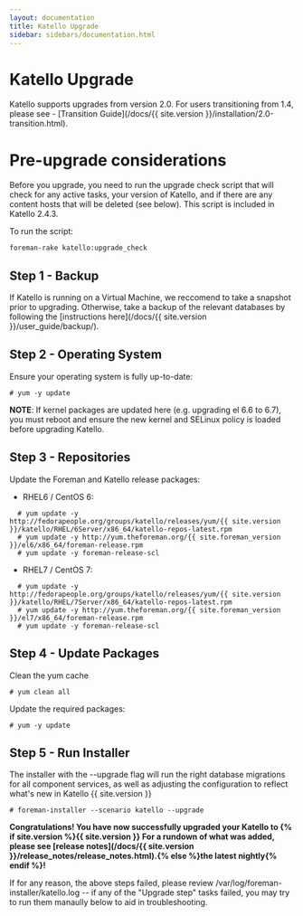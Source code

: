 ```yaml
---
layout: documentation
title: Katello Upgrade
sidebar: sidebars/documentation.html
---
```


# Katello Upgrade

Katello supports upgrades from version 2.0.  For users transitioning from 1.4, please see - [Transition Guide](/docs/{{ site.version }}/installation/2.0-transition.html).


# Pre-upgrade considerations

Before you upgrade, you need to run the upgrade check script that will check for any active tasks, your version of Katello, and if there are any content hosts that will be deleted (see below). This script is included in Katello 2.4.3.

To run the script:

```
foreman-rake katello:upgrade_check
```

## Step 1 - Backup

If Katello is running on a Virtual Machine, we reccomend to take a snapshot prior to upgrading. Otherwise, take a backup of the relevant databases by following the [instructions here](/docs/{{ site.version }}/user_guide/backup/).

## Step 2 - Operating System

Ensure your operating system is fully up-to-date:

```
# yum -y update
```

**NOTE**: If kernel packages are updated here (e.g. upgrading el 6.6 to 6.7), you must reboot and ensure the new kernel and SELinux policy is loaded before upgrading Katello.

## Step 3 - Repositories

Update the Foreman and Katello release packages:

  * RHEL6 / CentOS 6:

```
  # yum update -y http://fedorapeople.org/groups/katello/releases/yum/{{ site.version }}/katello/RHEL/6Server/x86_64/katello-repos-latest.rpm
  # yum update -y http://yum.theforeman.org/{{ site.foreman_version }}/el6/x86_64/foreman-release.rpm
  # yum update -y foreman-release-scl
```

  * RHEL7 / CentOS 7:

```
  # yum update -y http://fedorapeople.org/groups/katello/releases/yum/{{ site.version }}/katello/RHEL/7Server/x86_64/katello-repos-latest.rpm
  # yum update -y http://yum.theforeman.org/{{ site.foreman_version }}/el7/x86_64/foreman-release.rpm
  # yum update -y foreman-release-scl
```

## Step 4 - Update Packages

Clean the yum cache

```
# yum clean all
```

Update the required packages:

```
# yum -y update
```

## Step 5 - Run Installer

The installer with the --upgrade flag will run the right database migrations for all component services, as well as adjusting the configuration to reflect what's new in Katello {{ site.version }}

```
# foreman-installer --scenario katello --upgrade
```

**Congratulations! You have now successfully upgraded your Katello to {% if site.version %}{{ site.version }} For a rundown of what was added, please see [release notes](/docs/{{ site.version }}/release_notes/release_notes.html).{% else %}the latest nightly{% endif %}!**


If for any reason, the above steps failed, please review /var/log/foreman-installer/katello.log -- if any of the "Upgrade step" tasks failed, you may try to run them manaully below to aid in troubleshooting.
